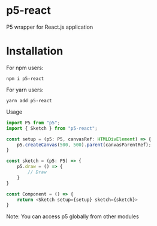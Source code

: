 # p5-react

P5 wrapper for React.js application

# Installation

For npm users:

```
npm i p5-react
```

For yarn users:

```
yarn add p5-react
```

Usage

```typescript
import P5 from "p5";
import { Sketch } from "p5-react";

const setup = (p5: P5, canvasRef: HTMLDivElement) => {
    p5.createCanvas(500, 500).parent(canvasParentRef);
}

const sketch = (p5: P5) => {
    p5.draw = () => {
        // Draw
    }
}

const Component = () => {
    return <Sketch setup={setup} sketch={sketch}>
}
```

Note: You can access p5 globally from other modules
